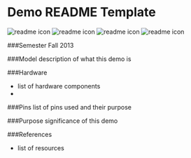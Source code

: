Demo README Template
==================
![readme icon](https://raw.github.com/TinkerUMD/TinkerUMD/master/icons/readme_icon_64x64.jpg)
![readme icon](https://raw.github.com/TinkerUMD/TinkerUMD/master/icons/arduino_icon_64x64.jpg)
![readme icon](https://raw.github.com/TinkerUMD/TinkerUMD/master/icons/led_icon_64x64.jpg)
![readme icon](https://raw.github.com/TinkerUMD/TinkerUMD/master/icons/schematic_icon_64x64.jpg)

###Semester
Fall 2013

###Model
description of what this demo is

###Hardware
* list of hardware components
* 

###Pins
list of pins used and their purpose

###Purpose
significance of this demo

###References
* list of resources
